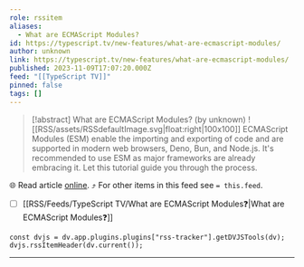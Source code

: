 ```yaml
---
role: rssitem
aliases:
  - What are ECMAScript Modules?
id: https://typescript.tv/new-features/what-are-ecmascript-modules/
author: unknown
link: https://typescript.tv/new-features/what-are-ecmascript-modules/
published: 2023-11-09T17:07:20.000Z
feed: "[[TypeScript TV]]"
pinned: false
tags: []
---
```


> [!abstract] What are ECMAScript Modules? (by unknown)
> ![[RSS/assets/RSSdefaultImage.svg|float:right|100x100]] ECMAScript Modules (ESM) enable the importing and exporting of code and are supported in modern web browsers, Deno, Bun, and Node.js. It's recommended to use ESM as major frameworks are already embracing it. Let this tutorial guide you through the process.

🌐 Read article [online](https://typescript.tv/new-features/what-are-ecmascript-modules/). ⤴ For other items in this feed see `= this.feed`.

- [ ] [[RSS/Feeds/TypeScript TV/What are ECMAScript Modules❓|What are ECMAScript Modules❓]]

~~~dataviewjs
const dvjs = dv.app.plugins.plugins["rss-tracker"].getDVJSTools(dv);
dvjs.rssItemHeader(dv.current());
~~~

- - -


